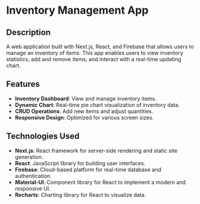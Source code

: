 # Inventory Management App

## Description

A web application built with Next.js, React, and Firebase that allows users to manage an inventory of items. This app enables users to view inventory statistics, add and remove items, and interact with a real-time updating chart.

## Features

- **Inventory Dashboard**: View and manage inventory items.
- **Dynamic Chart**: Real-time pie chart visualization of inventory data.
- **CRUD Operations**: Add new items and adjust quantities.
- **Responsive Design**: Optimized for various screen sizes.

## Technologies Used

- **Next.js**: React framework for server-side rendering and static site generation.
- **React**: JavaScript library for building user interfaces.
- **Firebase**: Cloud-based platform for real-time database and authentication.
- **Material-UI**: Component library for React to implement a modern and responsive UI.
- **Recharts**: Charting library for React to visualize data.

